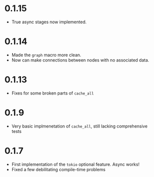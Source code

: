 # 0.1.15

- True async stages now implemented.

# 0.1.14

- Made the `graph` macro more clean.
- Now can make connections between nodes with no associated data.

# 0.1.13

- Fixes for some broken parts of `cache_all`

# 0.1.9

- Very basic implmenetation of `cache_all`, still lacking comprehensive tests

# 0.1.7

- First implementation of the `tokio` optional feature. Async works!
- Fixed a few debilitating compile-time problems